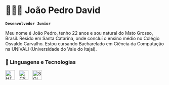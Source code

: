 # 👩🏻‍💻 João Pedro David

**`Desenvolvedor Junior`**

Meu nome é João Pedro, tenho 22 anos e sou natural do Mato Grosso, Brasil. Resido em Santa Catarina, onde concluí o ensino médio no Colégio Osvaldo Carvalho. Estou cursando Bacharelado em Ciência da Computação na UNIVALI (Universidade do Vale do Itajaí).

### 🤖 Linguagens e Tecnologias

<img 
    align="left" 
    alt="HTML"
    title="HTML" 
    width="30px" 
    style="padding-right: 10px;" 
    src="https://cdn.jsdelivr.net/gh/devicons/devicon@latest/icons/html5/html5-original.svg" 
/>
<img 
    align="left" 
    alt="CSS" 
    title="CSS"
    width="30px" 
    style="padding-right: 10px;" 
    src="https://cdn.jsdelivr.net/gh/devicons/devicon@latest/icons/css3/css3-original.svg" 
/>
<img 
    align="left" 
    alt="SQL" 
    title="SQL"
    width="30px" 
    style="padding-right: 10px;" 
    src="https://cdn.jsdelivr.net/gh/devicons/devicon@latest/icons/sqldeveloper/sqldeveloper-original.svg" 
/>


